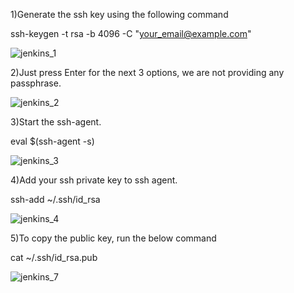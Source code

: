 1)Generate the ssh key using the following command

ssh-keygen -t rsa -b 4096 -C "your_email@example.com"


![jenkins_1](https://user-images.githubusercontent.com/20787443/50553486-d360f600-0ce2-11e9-8b8e-e01fa0f1c54c.PNG)

2)Just press Enter for the next 3 options, we are not providing any passphrase.

![jenkins_2](https://user-images.githubusercontent.com/20787443/50553494-f7243c00-0ce2-11e9-81ec-30caec3bcc85.PNG)

3)Start the ssh-agent.

eval $(ssh-agent -s)

![jenkins_3](https://user-images.githubusercontent.com/20787443/50553515-3e123180-0ce3-11e9-8451-00c85b8a8fca.PNG)


4)Add your ssh private key to ssh agent.

ssh-add ~/.ssh/id_rsa

![jenkins_4](https://user-images.githubusercontent.com/20787443/50553541-b5e05c00-0ce3-11e9-9f42-43fabe5e0c5b.PNG)


5)To copy the public key, run the below command

cat ~/.ssh/id_rsa.pub

![jenkins_7](https://user-images.githubusercontent.com/20787443/50553678-415aec80-0ce6-11e9-97e3-090780345aa6.PNG)



